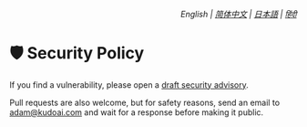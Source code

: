 <div align="right">
    <h6>
        <picture>
            <source type="image/svg+xml" media="(prefers-color-scheme: dark)" srcset="https://assets.chatgptinfinity.com/images/icons/earth/white/icon32.svg">
            <img height=14 src="https://assets.chatgptinfinity.com/images/icons/earth/black/icon32.svg">
        </picture>
        &nbsp;English |
        <a href="https://docs.chatgptinfinity.com/zh-cn/SECURITY.md">简体中文</a> |
        <a href="https://docs.chatgptinfinity.com/ja/SECURITY.md">日本語</a> |
        <a href="https://docs.chatgptinfinity.com/hi/SECURITY.md">हिंदी</a>
    </h6>
</div>

# 🛡️ Security Policy

If you find a vulnerability, please open a [draft security advisory](https://github.com/adamlui/chatgpt-infinity/security/advisories/new).

Pull requests are also welcome, but for safety reasons, send an email to <adam@kudoai.com> and wait for a response before making it public.
